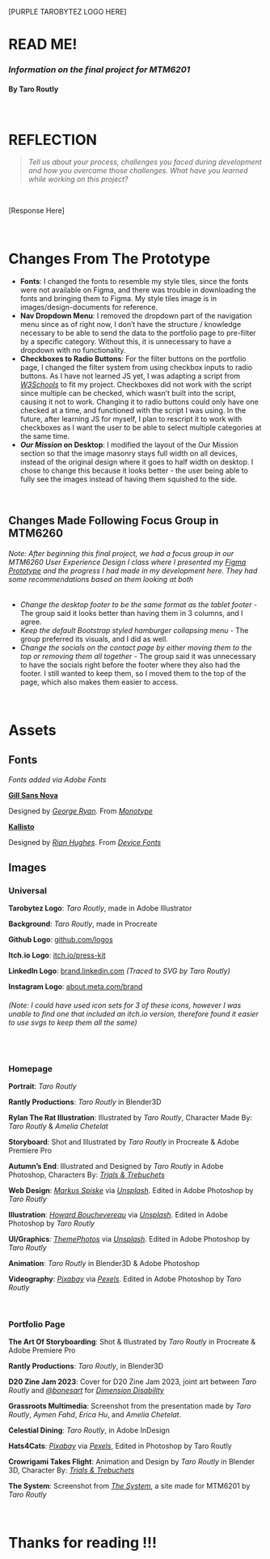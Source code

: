 [PURPLE TAROBYTEZ LOGO HERE]

# READ ME! 
### *Information on the final project for MTM6201*
#### By Taro Routly
<br>

# REFLECTION
> *Tell us about your process, challenges you faced during development and how you overcame those challenges. What have you learned while working on this project?*

<br>

[Response Here]

<br>

# Changes From The Prototype
- **Fonts**: I changed the fonts to resemble my style tiles, since the fonts were not available on Figma, and there was trouble in downloading the fonts and bringing them to Figma. My style tiles image is in images/design-documents for reference. 
- **Nav Dropdown Menu**: I removed the dropdown part of the navigation menu since as of right now, I don’t have the structure / knowledge necessary to be able to send the data to the portfolio page to pre-filter by a specific category. Without this, it is unnecessary to have a dropdown with no functionality. 
- **Checkboxes to Radio Buttons**: For the filter buttons on the portfolio page, I changed the filter system from using checkbox inputs to radio buttons. As I have not learned JS yet, I was adapting a script from [*W3Schools*](https://www.w3schools.com/howto/howto_js_filter_elements.asp) to fit my project. Checkboxes did not work with the script since multiple can be checked, which wasn’t built into the script, causing it not to work. Changing it to radio buttons could only have one checked at a time, and functioned with the script I was using. In the future, after learning JS for myself, I plan to rescript it to work with checkboxes as I want the user to be able to select multiple categories at the same time. 
- ***Our Mission* on Desktop**: I modified the layout of the Our Mission section so that the image masonry stays full width on all devices, instead of the original design where it goes to half width on desktop. I chose to change this because it looks better - the user being able to fully see the images instead of having them squished to the side.

<br>

## Changes Made Following Focus Group in MTM6260

###### *Note: After beginning this final project, we had a focus group in our MTM6260 User Experience Design I class where I presented my [*Figma Prototype*](https://www.figma.com/design/PhcprEzwvFyIxQxtqm9LLz/routly_taro_prototype?node-id=1034179-420&t=2Grxz2NIBt4duxth-1) and the progress I had made in my development here. They had some recommendations based on them looking at both* 

- *Change the desktop footer to be the same format as the tablet footer* - The group said  it looks better than having them in 3 columns, and I agree.
- *Keep the default Bootstrap styled hamburger collapsing menu* - The group preferred its visuals, and I did as well. 
- *Change the socials on the contact page by either moving them to the top or removing them all together* - The group said it was unnecessary to have the socials right before the footer where they also had the footer. I still wanted to keep them, so I moved them to the top of the page, which also makes them easier to access.

<br>

# Assets
## Fonts
*Fonts added via Adobe Fonts*

[**Gill Sans Nova**](https://fonts.adobe.com/fonts/gill-sans-nova)

Designed by [*George Ryan*](https://fonts.adobe.com/designers/george-ryan). From [*Monotype*](https://fonts.adobe.com/foundries/monotype)

[**Kallisto**](https://fonts.adobe.com/fonts/kallisto)

Designed by [*Rian Hughes*](https://fonts.adobe.com/designers/rian-hughes). From [*Device Fonts*](https://fonts.adobe.com/foundries/device-fonts)


## Images
### Universal
**Tarobytez Logo**: *Taro Routly*, made in Adobe Illustrator

**Background**: *Taro Routly*, made in Procreate

**Github Logo**: [github.com/logos](https://github.com/logos)

**Itch.io Logo**: [itch.io/press-kit](https://itch.io/press-kit#logos/white)

**LinkedIn Logo**: [brand.linkedin.com](https://brand.linkedin.com/content/brand/global/en_us/index/visual-identity/logo) *(Traced to SVG by Taro Routly)*

**Instagram Logo**: [about.meta.com/brand](https://about.meta.com/brand/resources/instagram/instagram-brand/)

###### *(Note: I could have used icon sets for 3 of these icons, however I was unable to find one that included an itch.io version, therefore found it easier to use svgs to keep them all the same)*

<br>

### Homepage

**Portrait**: *Taro Routly*

**Rantly Productions**: *Taro Routly* in Blender3D

**Rylan The Rat Illustration**: Illustrated by *Taro Routly*, Character Made By: *Taro Routly* & *Amelia Chetelat*

**Storyboard**: Shot and Illustrated by *Taro Routly* in Procreate & Adobe Premiere Pro

**Autumn’s End**: Illustrated and Designed by *Taro Routly* in Adobe Photoshop, Characters By: [*Trials & Trebuchets*](https://trialsandtrebuchets.libsyn.com/)

**Web Design**: [*Markus Spiske*](https://unsplash.com/@markusspiske) via [ *Unsplash*](https://unsplash.com/photos/matrix-movie-still-iar-afB0QQw). Edited in Adobe Photoshop by *Taro Routly*

**Illustration**: [*Howard Bouchevereau*](https://unsplash.com/@howardbouchevereau) via [*Unsplash*](https://unsplash.com/photos/person-using-android-tablet-MU3SIgq5Gpw). Edited in Adobe Photoshop by *Taro Routly*

**UI/Graphics**: [*ThemePhotos*](https://unsplash.com/@themephotos) via [*Unsplash*](https://unsplash.com/photos/tuned-on-macbook-CGpifH3FjOA). Edited in Adobe Photoshop by *Taro Routly*

**Animation**: *Taro Routly* in Blender3D & Adobe Photoshop

**Videography**: [*Pixabay*](https://www.pexels.com/@pixabay/) via [*Pexels*](https://www.pexels.com/photo/close-up-photo-of-camera-shutter-414781/). Edited in Adobe Photoshop by *Taro Routly*


<br>

### Portfolio Page

**The Art Of Storyboarding**: Shot & Illustrated by *Taro Routly* in Procreate & Adobe Premiere Pro

**Rantly Productions**: *Taro Routly*, in Blender3D

**D20 Zine Jam 2023**: Cover for D20 Zine Jam 2023, joint art between *Taro Routly* and [*@bonesart*](https://www.tumblr.com/bonesart) for [*Dimension Disability*](https://tarobytez.itch.io/dimension-disability)

**Grassroots Multimedia**: Screenshot from the presentation made by *Taro Routly*, *Aymen Fahd*, *Erica Hu*, and *Amelia Chetelat*.


**Celestial Dining**: *Taro Routly*, in Adobe InDesign

**Hats4Cats**: [*Pixabay*](https://www.pexels.com/@pixabay/) via [*Pexels*](https://www.pexels.com/photo/brown-tabby-cat-on-tree-209031/), Edited in Photoshop by Taro Routly 

**Crowrigami Takes Flight**: Animation and Design by *Taro Routly* in Blender 3D, Character By: [*Trials & Trebuchets*](https://trialsandtrebuchets.libsyn.com/)

**The System**: Screenshot from [*The System*](https://rout0052.github.io/midterm-mtm6201/), a site made for MTM6201 by *Taro Routly*

<br>

# Thanks for reading !!!